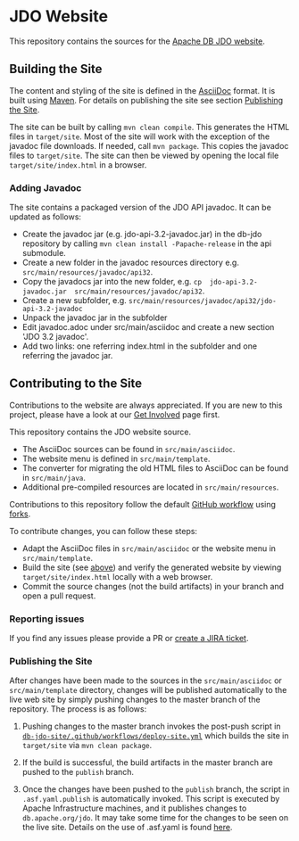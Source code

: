 # JDO Website

This repository contains the sources for the [Apache DB JDO website](https://db.apache.org/jdo/).

## Building the Site

The content and styling of the site is defined in the [AsciiDoc](https://asciidoc.org/) format.
It is built using [Maven](https://maven.apache.org/).
For details on publishing the site see section [Publishing the Site](#publishing-the-site).

The site can be built by calling `mvn clean compile`. This generates the HTML files in `target/site`.
Most of the site will work with the exception of the javadoc file downloads.
If needed, call `mvn package`. This copies the javadoc files to `target/site`.
The site can then be viewed by opening the local file `target/site/index.html` in a browser.

### Adding Javadoc

The site contains a packaged version of the JDO API javadoc. It can be updated as follows:

* Create the javadoc jar (e.g. jdo-api-3.2-javadoc.jar) in the db-jdo repository by calling `mvn clean install -Papache-release` in the api submodule.
* Create a new folder in the javadoc resources directory e.g. `src/main/resources/javadoc/api32`.
* Copy the javadocs jar into the new folder, e.g. `cp  jdo-api-3.2-javadoc.jar  src/main/resources/javadoc/api32`.
* Create a new subfolder, e.g. `src/main/resources/javadoc/api32/jdo-api-3.2-javadoc`
* Unpack the javadoc jar in the subfolder
* Edit javadoc.adoc under src/main/asciidoc and create a new section 'JDO 3.2 javadoc'.
* Add two links: one referring index.html in the subfolder and one referring the javadoc jar.

## Contributing to the Site

Contributions to the website are always appreciated.
If you are new to this project, please have a look at our [Get Involved](https://db.apache.org/jdo/get-involved.html) page first.

This repository contains the JDO website source.

 * The AsciiDoc sources can be found in `src/main/asciidoc`.
 * The website menu is defined in `src/main/template`.
 * The converter for migrating the old HTML files to AsciiDoc can be found in `src/main/java`.
 * Additional pre-compiled resources are located in `src/main/resources`.

Contributions to this repository follow the default [GitHub workflow](https://guides.github.com/introduction/flow/)
using [forks](https://guides.github.com/activities/forking/).

To contribute changes, you can follow these steps:

 * Adapt the AsciiDoc files in `src/main/asciidoc` or the website menu in  `src/main/template`.
 * Build the site (see [above](#building-the-site)) and verify the generated website by viewing `target/site/index.html` locally with a web browser.
 * Commit the source changes (not the build artifacts) in your branch and open a pull request.

### Reporting issues
If you find any issues please provide a PR or [create a JIRA ticket](https://issues.apache.org/jira/projects/JDO/issues/?filter=allopenissues).
 
### Publishing the Site
After changes have been made to the sources in the `src/main/asciidoc` or `src/main/template` directory, changes will be published automatically to the live web site by simply pushing changes to the master branch of the repository. The process is as follows:

1. Pushing changes to the master branch invokes the post-push script in [`db-jdo-site/.github/workflows/deploy-site.yml`](./.github/workflows/deploy-site.yml) which builds the site in `target/site` via `mvn clean package`.

2. If the build is successful, the build artifacts in the master branch are pushed to the `publish` branch.

3. Once the changes have been pushed to the `publish` branch, the script in `.asf.yaml.publish` is automatically invoked. This script is executed by Apache Infrastructure machines, and it publishes changes to `db.apache.org/jdo`. It may take some time for the changes to be seen on the live site.
Details on the use of .asf.yaml is found [here](https://cwiki.apache.org/confluence/display/INFRA/git+-+.asf.yaml+features#git.asf.yamlfeatures-WebSiteDeploymentServiceforGitRepositories).
